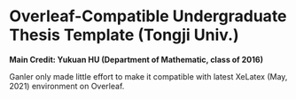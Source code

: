 # Overleaf-Compatible Undergraduate Thesis Template (Tongji Univ.)

**Main Credit: Yukuan HU (Department of Mathematic, class of 2016)**

Ganler only made little effort to make it compatible with latest XeLatex (May, 2021) environment on Overleaf.

